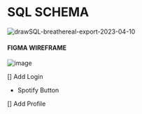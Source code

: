 # SQL SCHEMA

![drawSQL-breathereal-export-2023-04-10](https://user-images.githubusercontent.com/54126946/231185899-fdff007b-e9db-4717-aebc-acf76d58d2ae.png)

#### FIGMA WIREFRAME

![image](https://user-images.githubusercontent.com/54126946/231214275-f0373ac5-91c1-4a13-b393-8a83f2df5fc1.png)

[] Add Login
  - Spotify Button

[] Add Profile
